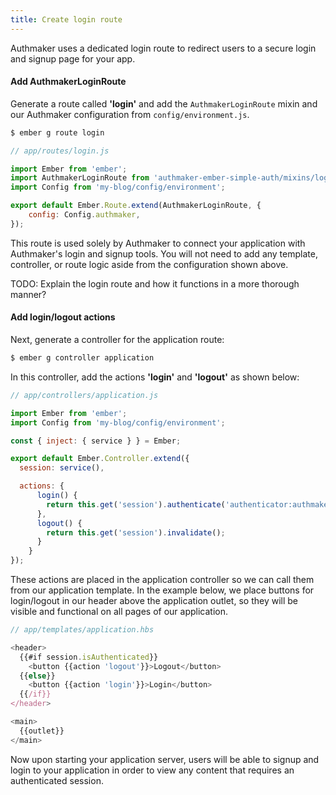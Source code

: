 ```yaml
---
title: Create login route
---
```


Authmaker uses a dedicated login route to redirect users to a secure login and signup page for your app.

#### Add AuthmakerLoginRoute

Generate a route called **'login'** and add the `AuthmakerLoginRoute` mixin and our Authmaker configuration from `config/environment.js`.

```bash
$ ember g route login
```

```javascript
// app/routes/login.js

import Ember from 'ember';
import AuthmakerLoginRoute from 'authmaker-ember-simple-auth/mixins/login-route';
import Config from 'my-blog/config/environment';

export default Ember.Route.extend(AuthmakerLoginRoute, {
    config: Config.authmaker,
});
```

This route is used solely by Authmaker to connect your application with Authmaker's login and signup tools. You will not need to add any template, controller, or route logic aside from the configuration shown above.

TODO: Explain the login route and how it functions in a more thorough manner?

#### Add login/logout actions

Next, generate a controller for the application route:

```bash
$ ember g controller application
```

In this controller, add the actions **'login'** and **'logout'** as shown below:

```javascript
// app/controllers/application.js

import Ember from 'ember';
import Config from 'my-blog/config/environment';

const { inject: { service } } = Ember;

export default Ember.Controller.extend({
  session: service(),

  actions: {
      login() {
        return this.get('session').authenticate('authenticator:authmaker', Config.authmaker);
      },
      logout() {
        return this.get('session').invalidate();
      }
    }
});
```

These actions are placed in the application controller so we can call them from our application template. In the example below, we place buttons for login/logout in our header above the application outlet, so they will be visible and functional on all pages of our application.

```javascript
// app/templates/application.hbs

<header>
  {{#if session.isAuthenticated}}
    <button {{action 'logout'}}>Logout</button>
  {{else}}
    <button {{action 'login'}}>Login</button>
  {{/if}}
</header>

<main>
  {{outlet}}
</main>
```

Now upon starting your application server, users will be able to signup and login to your application in order to view any content that requires an authenticated session.
